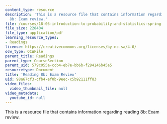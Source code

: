 ```yaml
---
content_type: resource
description: 'This is a resource file that contains information regarding reading
  8b: Exam review.'
file: /courses/18-05-introduction-to-probability-and-statistics-spring-2014/98a67cf3cfb4ef0b9eecc5b92111ff83_MIT18_05S14_Reading8b.pdf
file_size: 228404
file_type: application/pdf
learning_resource_types:
- Readings
license: https://creativecommons.org/licenses/by-nc-sa/4.0/
ocw_type: OCWFile
parent_title: Readings
parent_type: CourseSection
parent_uid: 579c055a-ccb4-eb7e-bb6b-f294146b45a5
resourcetype: Document
title: 'Reading 8b: Exam Review'
uid: 98a67cf3-cfb4-ef0b-9eec-c5b92111ff83
video_files:
  video_thumbnail_file: null
video_metadata:
  youtube_id: null
---
```

This is a resource file that contains information regarding reading 8b: Exam review.